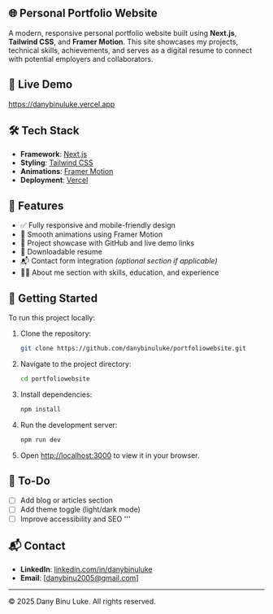 ## 🌐 Personal Portfolio Website

A modern, responsive personal portfolio website built using **Next.js**, **Tailwind CSS**, and **Framer Motion**. This site showcases my projects, technical skills, achievements, and serves as a digital resume to connect with potential employers and collaborators.

## 🚀 Live Demo

https://danybinuluke.vercel.app

## 🛠️ Tech Stack

- **Framework**: [Next.js](https://nextjs.org/)
- **Styling**: [Tailwind CSS](https://tailwindcss.com/)
- **Animations**: [Framer Motion](https://www.framer.com/motion/)
- **Deployment**: [Vercel](https://vercel.com/) 

## 📂 Features

- ✅ Fully responsive and mobile-friendly design
- 🎯 Smooth animations using Framer Motion
- 💼 Project showcase with GitHub and live demo links
- 📄 Downloadable resume
- 📬 Contact form integration *(optional section if applicable)*
- 🧑‍💼 About me section with skills, education, and experience

## 🧰 Getting Started

To run this project locally:

1. Clone the repository:
   ```bash
   git clone https://github.com/danybinuluke/portfoliowebsite.git


2. Navigate to the project directory:

   ```bash
   cd portfoliowebsite
   ```

3. Install dependencies:

   ```bash
   npm install
   ```

4. Run the development server:

   ```bash
   npm run dev
   ```

5. Open [http://localhost:3000](http://localhost:3000) to view it in your browser.

## 📌 To-Do

* [ ] Add blog or articles section
* [ ] Add theme toggle (light/dark mode)
* [ ] Improve accessibility and SEO
'''

## 📬 Contact

* **LinkedIn**: [linkedin.com/in/danybinuluke](https://linkedin.com/in/danybinuluke)
* **Email**: \[danybinu2005@gmail.com]

---

© 2025 Dany Binu Luke. All rights reserved.
